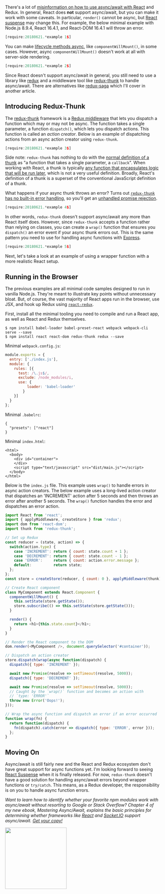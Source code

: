 There's a lot of [misinformation on how to use async/await with React](https://stackoverflow.com/questions/38357234/is-it-possible-to-use-async-await-in-react-js) and Redux. In general, React does **not**
support async/await, but you can make it work with some caveats.
In particular, `render()` cannot be async, but [React suspense](https://www.youtube.com/watch?v=v6iR3Zk4oDY) may change this.
For example, the below minimal example with Node.js 8.9.4, React 16.4.1, and React-DOM 16.4.1 will throw an error.

```javascript
[require:20180621.*example 1$]
```

You can make [lifecycle methods async](https://stackoverflow.com/questions/43312223/asynchronous-call-in-componentwillmount-finishes-after-render-method), like `componentWillMount()`, in some
cases. However, async `componentWillMount()` doesn't work at all with server-side
rendering.

```javascript
[require:20180621.*example 2$]
```

Since React doesn't support async/await in general, you still need to use
a library like [redux](http://npmjs.com/package/redux) and a middleware tool
like [redux-thunk](https://www.npmjs.com/package/redux-thunk) to handle
async/await.
There are alternatives like [redux-saga](https://www.npmjs.com/package/redux-saga) which I'll cover in
another article.

Introducing Redux-Thunk
-----------------------

The [redux-thunk](https://www.npmjs.com/package/redux-thunk) framework is a [Redux middleware](https://www.codementor.io/vkarpov/beginner-s-guide-to-redux-middleware-du107uyud) that lets you dispatch a function which may or may not be async.
The function takes a single parameter, a function `dispatch()`, which lets
you dispatch actions. This function is called an _action creator_.
Below is an example of dispatching actions from an async action creator
using `redux-thunk`.

```javascript
[require:20180621.*example 3$]
```

Side note: `redux-thunk` has nothing to do with the [normal definition of a thunk](https://github.com/thunks/thunks#what-is-a-thunk) as "a function that takes a single parameter, a `callback`". When working with React, a thunk is
typically [any function that encapsulates logic that will be run later](https://www.npmjs.com/package/redux-thunk#whats-a-thunk), which is not
a very useful definition. Broadly, React's definition of a thunk is a superset
of the conventional JavaScript definition of a thunk.

What happens if your async thunk throws an error? Turns out [`redux-thunk` has no built-in error handling](https://github.com/reduxjs/redux-thunk/issues/81),
so you'll get an [unhandled promise rejection](http://thecodebarbarian.com/unhandled-promise-rejections-in-node.js.html).

```javascript
[require:20180621.*example 4$]
```

In other words, `redux-thunk` doesn't support async/await any more than
React itself does. However, since `redux-thunk` accepts a function rather than
relying on classes, you can create a `wrap()` function that ensures you
`dispatch()` an error event if your async thunk errors out. This is the same
pattern you need to use for handling async functions with [Express](http://thecodebarbarian.com/using-async-await-with-mocha-express-and-mongoose#express).

```javascript
[require:20180621.*example 5$]
```

Next, let's take a look at an example of using a wrapper function with a
more realistic React setup.

Running in the Browser
----------------------

The previous examples are all minimal code samples designed to run in vanilla
Node.js. They're meant to illustrate key points without unnecessary bloat.
But, of course, the vast majority of React apps run in the browser, use JSX,
and hook up Redux using [`react-redux`](https://www.npmjs.com/package/react-redux).

First, install all the minimal tooling you need to compile and run a React app,
as well as React and Redux themselves.

```
$ npm install babel-loader babel-preset-react webpack webpack-cli serve --save
$ npm install react react-dom redux-thunk redux --save
```

Minimal `webpack.config.js`:

```javascript
module.exports = {
  entry: ['./index.js'],
  module: {
    rules: [{
      test: /\.js$/,
      exclude: /node_modules/i,
      use: {
          loader: 'babel-loader'
        }
    }]
  }
};
```

Minimal `.babelrc`:

```
{
  "presets": ["react"]
}
```

Minimal `index.html`:

```
<html>
  <body>
    <div id="container">
    </div>
    <script type="text/javascript" src="dist/main.js"></script>
  </body>
</html>
```

Below is the `index.js` file. This example uses `wrap()` to handle errors
in async action creators. The below example uses a long-lived action creator
that dispatches an 'INCREMENT' action after 5 seconds and then throws an
error after another 5 seconds. The `wrap()` function handles the error and
dispatches an error action.

```javascript
import React from 'react';
import { applyMiddleware, createStore } from 'redux';
import dom from 'react-dom';
import thunk from 'redux-thunk';

// Set up Redux
const reducer = (state, action) => {
  switch(action.type) {
    case 'INCREMENT': return { count: state.count + 1 };
    case 'DECREMENT': return { count: state.count - 1 };
    case 'ERROR':     return { count: action.error.message };
    default:          return state;
  };
};
const store = createStore(reducer, { count: 0 }, applyMiddleware(thunk));

// Create React component
class MyComponent extends React.Component {
  componentWillMount() {
    this.setState(store.getState());
    store.subscribe(() => this.setState(store.getState()));
  }

  render() {
    return <h1>{this.state.count}</h1>;
  }
}

// Render the React component to the DOM
dom.render(<MyComponent />, document.querySelector('#container'));

// Dispatch an action creator
store.dispatch(wrap(async function(dispatch) {
  dispatch({ type: 'INCREMENT' });

  await new Promise(resolve => setTimeout(resolve, 5000));
  dispatch({ type: 'DECREMENT' });

  await new Promise(resolve => setTimeout(resolve, 5000));
  // Caught by the `wrap()` function and becomes an action with
  // `type: 'ERROR'`
  throw new Error('Oops!');
}));

// Wrap the async function and dispatch an error if an error occurred
function wrap(fn) {
  return function(dispatch) {
    fn(dispatch).catch(error => dispatch({ type: 'ERROR', error }));
  };
}
```

Moving On
---------

Async/await is still fairly new and the React and Redux ecosystem don't have
great support for async functions yet. I'm looking forward to seeing
[React Suspense](https://www.youtube.com/watch?v=v6iR3Zk4oDY) when it is
finally released. For now, `redux-thunk` doesn't have a good solution for
handling async/await errors beyond wrapper functions or `try/catch`. This
means, as a Redux developer, the responsibility is on you to handle async
function errors.

_Want to learn how to identify whether your favorite npm modules work with
async/await without resorting to Google or Stack Overflow? Chapter 4 of
my new ebook, Mastering Async/Await, explains the basic principles for determining whether frameworks like [React](https://reactjs.org/) and [Socket.IO](https://www.npmjs.com/package/socket.io) support async/await. <a href="http://asyncawait.net/">Get your copy!</a>_

<a href="http://asyncawait.net"><img width="200" src="http://asyncawait.net/images/cover_400.png"/></a>
